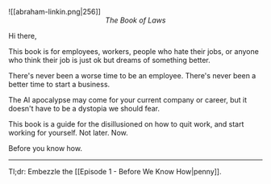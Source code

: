 
![[abraham-linkin.png|256]]
<span style="display: block; text-align: center; font-style: italic;">The Book of Laws</span>

Hi there,

This book is for employees, workers, people who hate their jobs, or anyone who think their job is just ok but dreams of something better.

There's never been a worse time to be an employee. There's never been a better time to start a business.

The AI apocalypse may come for your current company or career, but it doesn't have to be a dystopia we should fear.

This book is a guide for the disillusioned on how to quit work, and start working for yourself. Not later. Now.

Before you know how.

---

Tl;dr: Embezzle the [[Episode 1 - Before We Know How|penny]].